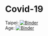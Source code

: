 # Covid-19
Taipei: [![Binder](https://notebooks.gesis.org/binder/badge_logo.svg)](https://notebooks.gesis.org/binder/v2/gh/alwin1031/Covid-19/main?filepath=covid_tw.ipynb)
<br> Age: [![Binder](https://notebooks.gesis.org/binder/badge_logo.svg)](https://notebooks.gesis.org/binder/v2/gh/alwin1031/Covid-19/main?filepath=age.ipynb)
